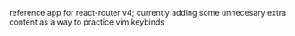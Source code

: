 reference app for react-router v4; currently adding some unnecesary extra content as a way to practice vim keybinds